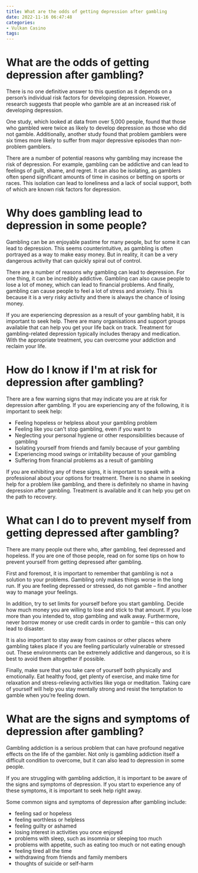 ```yaml
---
title: What are the odds of getting depression after gambling
date: 2022-11-16 06:47:48
categories:
- Vulkan Casino
tags:
---
```



#  What are the odds of getting depression after gambling?

There is no one definitive answer to this question as it depends on a person’s individual risk factors for developing depression. However, research suggests that people who gamble are at an increased risk of developing depression.

One study, which looked at data from over 5,000 people, found that those who gambled were twice as likely to develop depression as those who did not gamble. Additionally, another study found that problem gamblers were six times more likely to suffer from major depressive episodes than non-problem gamblers.

There are a number of potential reasons why gambling may increase the risk of depression. For example, gambling can be addictive and can lead to feelings of guilt, shame, and regret. It can also be isolating, as gamblers often spend significant amounts of time in casinos or betting on sports or races. This isolation can lead to loneliness and a lack of social support, both of which are known risk factors for depression.

#  Why does gambling lead to depression in some people?

Gambling can be an enjoyable pastime for many people, but for some it can lead to depression. This seems counterintuitive, as gambling is often portrayed as a way to make easy money. But in reality, it can be a very dangerous activity that can quickly spiral out of control.

There are a number of reasons why gambling can lead to depression. For one thing, it can be incredibly addictive. Gambling can also cause people to lose a lot of money, which can lead to financial problems. And finally, gambling can cause people to feel a lot of stress and anxiety. This is because it is a very risky activity and there is always the chance of losing money.

If you are experiencing depression as a result of your gambling habit, it is important to seek help. There are many organisations and support groups available that can help you get your life back on track. Treatment for gambling-related depression typically includes therapy and medication. With the appropriate treatment, you can overcome your addiction and reclaim your life.

#  How do I know if I'm at risk for depression after gambling?

There are a few warning signs that may indicate you are at risk for depression after gambling. If you are experiencing any of the following, it is important to seek help:

- Feeling hopeless or helpless about your gambling problem
- Feeling like you can't stop gambling, even if you want to
- Neglecting your personal hygiene or other responsibilities because of gambling
- Isolating yourself from friends and family because of your gambling
- Experiencing mood swings or irritability because of your gambling
- Suffering from financial problems as a result of gambling

If you are exhibiting any of these signs, it is important to speak with a professional about your options for treatment. There is no shame in seeking help for a problem like gambling, and there is definitely no shame in having depression after gambling. Treatment is available and it can help you get on the path to recovery.

#  What can I do to prevent myself from getting depressed after gambling?

There are many people out there who, after gambling, feel depressed and hopeless. If you are one of those people, read on for some tips on how to prevent yourself from getting depressed after gambling.

First and foremost, it is important to remember that gambling is not a solution to your problems. Gambling only makes things worse in the long run. If you are feeling depressed or stressed, do not gamble – find another way to manage your feelings.

In addition, try to set limits for yourself before you start gambling. Decide how much money you are willing to lose and stick to that amount. If you lose more than you intended to, stop gambling and walk away. Furthermore, never borrow money or use credit cards in order to gamble – this can only lead to disaster.

It is also important to stay away from casinos or other places where gambling takes place if you are feeling particularly vulnerable or stressed out. These environments can be extremely addictive and dangerous, so it is best to avoid them altogether if possible.

Finally, make sure that you take care of yourself both physically and emotionally. Eat healthy food, get plenty of exercise, and make time for relaxation and stress-relieving activities like yoga or meditation. Taking care of yourself will help you stay mentally strong and resist the temptation to gamble when you’re feeling down.

#  What are the signs and symptoms of depression after gambling?

Gambling addiction is a serious problem that can have profound negative effects on the life of the gambler. Not only is gambling addiction itself a difficult condition to overcome, but it can also lead to depression in some people.

If you are struggling with gambling addiction, it is important to be aware of the signs and symptoms of depression. If you start to experience any of these symptoms, it is important to seek help right away.

Some common signs and symptoms of depression after gambling include:

- feeling sad or hopeless
- feeling worthless or helpless
- feeling guilty or ashamed
- losing interest in activities you once enjoyed
- problems with sleep, such as insomnia or sleeping too much
- problems with appetite, such as eating too much or not eating enough
- feeling tired all the time
- withdrawing from friends and family members
- thoughts of suicide or self-harm